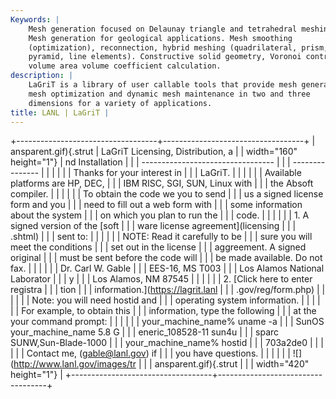 ```yaml
---
Keywords: |
    Mesh generation focused on Delaunay triangle and tetrahedral meshing.
    Mesh generation for geological applications. Mesh smoothing
    (optimization), reconnection, hybrid meshing (quadrilateral, prism,
    pyramid, line elements). Constructive solid geometry, Voronoi control
    volume area volume coefficient calculation.
description: |
    LaGriT is a library of user callable tools that provide mesh generation,
    mesh optimization and dynamic mesh maintenance in two and three
    dimensions for a variety of applications.
title: LANL | LaGriT |
---
```


<div id="content-org">

+-----------------------------------+-----------------------------------+
| ansparent.gif){.strut             | LaGriT Licensing, Distribution, a |
| width="160" height="1"}           | nd Installation                   |
|                                   | --------------------------------- |
|                                   | ---------------                   |
|                                   |                                   |
|                                   | Thanks for your interest in       |
|                                   | LaGriT.                           |
|                                   |                                   |
|                                   | Available platforms are HP, DEC,  |
|                                   | IBM RISC, SGI, SUN, Linux with    |
|                                   | the Absoft compiler.              |
|                                   |                                   |
|                                   | To obtain the code we you to send |
|                                   | us a signed license form and you  |
|                                   | need to fill out a web form with  |
|                                   | some information about the system |
|                                   | on which you plan to run the      |
|                                   | code.                             |
|                                   |                                   |
|                                   | 1\. A signed version of the [soft |
|                                   | ware license agreement](licensing |
|                                   | .shtml)                           |
|                                   | sent to:                          |
|                                   |                                   |
|                                   | NOTE: Read it carefully to be     |
|                                   | sure you will meet the conditions |
|                                   | set out in the license            |
|                                   | aggreement. A signed original     |
|                                   | must be sent before the code will |
|                                   | be made available. Do not fax.    |
|                                   |                                   |
|                                   |     Dr. Carl W. Gable             |
|                                   |     EES-16, MS T003               |
|                                   |     Los Alamos National Laborator |
|                                   | y                                 |
|                                   |     Los Alamos, NM 87545          |
|                                   |                                   |
|                                   | 2\. [Click here to enter registra |
|                                   | tion                              |
|                                   | information.](https://lagrit.lanl |
|                                   | .gov/reg/form.php)                |
|                                   |                                   |
|                                   | Note: you will need hostid and    |
|                                   | operating system information.     |
|                                   |                                   |
|                                   | For example, to obtain this       |
|                                   | information, type the following   |
|                                   | at the your command prompt:       |
|                                   |                                   |
|                                   |     your_machine_name% uname -a   |
|                                   |     SunOS your_machine_name 5.8 G |
|                                   | eneric_108528-11 sun4u            |
|                                   |     sparc SUNW,Sun-Blade-1000     |
|                                   |     your_machine_name% hostid     |
|                                   |     703a2de0                      |
|                                   |                                   |
|                                   | Contact me, (<gable@lanl.gov>) if |
|                                   | you have questions.               |
|                                   |                                   |
|                                   | ![](http://www.lanl.gov/images/tr |
|                                   | ansparent.gif){.strut             |
|                                   | width="420" height="1"}           |
+-----------------------------------+-----------------------------------+

</div>
